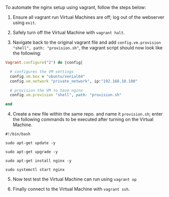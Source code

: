 To automate the nginx setup using vagrant, follow the steps below:

1. Ensure all vagrant run Virtual Machines are off; log out of the webserver using `exit`.

2. Safely turn off the Virtual Machine with `vagrant halt`.

3. Navigate back to the original vagrant file and add `config.vm.provision "shell", path: "provision.sh"`, the vagrant script should now look like the following:

```ruby
Vagrant.configure("2") do |config|

  # configures the VM settings
  config.vm.box = "ubuntu/xenial64"
  config.vm.network "private_network", ip:"192.168.10.100"

  # provision the VM to have nginx
  config.vm.provision "shell", path: "provision.sh"

end
```

4. Create a new file within the same repo. and name it `provision.sh`; enter the following commands to be executed after turning on the Virtual Machine.

```gitbash
#!/bin/bash

sudo apt-get update -y

sudo apt-get upgrade -y

sudo apt-get install nginx -y

sudo systemctl start nginx
```

5. Now test test the Virtual Machine can run using `vagrant up`

6. Finally connect to the Virtual Machine with `vagrant ssh`.
